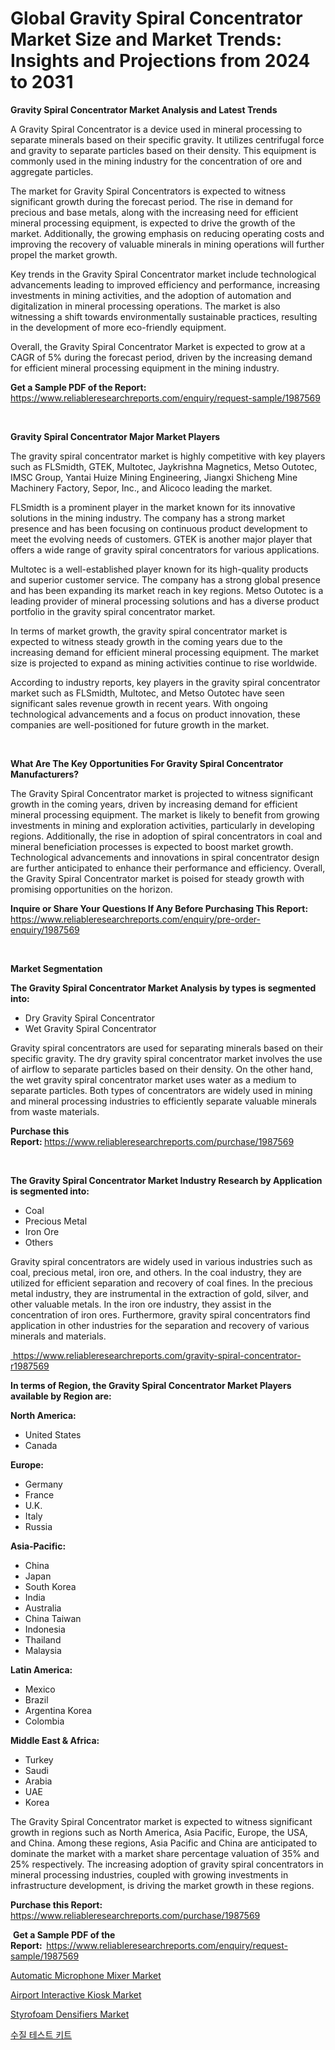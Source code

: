 <p><h1>Global Gravity Spiral Concentrator Market Size and Market Trends: Insights and Projections from 2024 to 2031</h1></p><p><strong>Gravity Spiral Concentrator Market Analysis and Latest Trends</strong></p>
<p><p>A Gravity Spiral Concentrator is a device used in mineral processing to separate minerals based on their specific gravity. It utilizes centrifugal force and gravity to separate particles based on their density. This equipment is commonly used in the mining industry for the concentration of ore and aggregate particles.</p><p>The market for Gravity Spiral Concentrators is expected to witness significant growth during the forecast period. The rise in demand for precious and base metals, along with the increasing need for efficient mineral processing equipment, is expected to drive the growth of the market. Additionally, the growing emphasis on reducing operating costs and improving the recovery of valuable minerals in mining operations will further propel the market growth.</p><p>Key trends in the Gravity Spiral Concentrator market include technological advancements leading to improved efficiency and performance, increasing investments in mining activities, and the adoption of automation and digitalization in mineral processing operations. The market is also witnessing a shift towards environmentally sustainable practices, resulting in the development of more eco-friendly equipment.</p><p>Overall, the Gravity Spiral Concentrator Market is expected to grow at a CAGR of 5% during the forecast period, driven by the increasing demand for efficient mineral processing equipment in the mining industry.</p></p>
<p><strong>Get a Sample PDF of the Report:&nbsp;</strong> <a href="https://www.reliableresearchreports.com/enquiry/request-sample/1987569">https://www.reliableresearchreports.com/enquiry/request-sample/1987569</a></p>
<p>&nbsp;</p>
<p><strong>Gravity Spiral Concentrator Major Market Players</strong></p>
<p><p>The gravity spiral concentrator market is highly competitive with key players such as FLSmidth, GTEK, Multotec, Jaykrishna Magnetics, Metso Outotec, IMSC Group, Yantai Huize Mining Engineering, Jiangxi Shicheng Mine Machinery Factory, Sepor, Inc., and Alicoco leading the market. </p><p>FLSmidth is a prominent player in the market known for its innovative solutions in the mining industry. The company has a strong market presence and has been focusing on continuous product development to meet the evolving needs of customers. GTEK is another major player that offers a wide range of gravity spiral concentrators for various applications.</p><p>Multotec is a well-established player known for its high-quality products and superior customer service. The company has a strong global presence and has been expanding its market reach in key regions. Metso Outotec is a leading provider of mineral processing solutions and has a diverse product portfolio in the gravity spiral concentrator market.</p><p>In terms of market growth, the gravity spiral concentrator market is expected to witness steady growth in the coming years due to the increasing demand for efficient mineral processing equipment. The market size is projected to expand as mining activities continue to rise worldwide.</p><p>According to industry reports, key players in the gravity spiral concentrator market such as FLSmidth, Multotec, and Metso Outotec have seen significant sales revenue growth in recent years. With ongoing technological advancements and a focus on product innovation, these companies are well-positioned for future growth in the market.</p></p>
<p>&nbsp;</p>
<p><strong>What Are The Key Opportunities For Gravity Spiral Concentrator Manufacturers?</strong></p>
<p><p>The Gravity Spiral Concentrator market is projected to witness significant growth in the coming years, driven by increasing demand for efficient mineral processing equipment. The market is likely to benefit from growing investments in mining and exploration activities, particularly in developing regions. Additionally, the rise in adoption of spiral concentrators in coal and mineral beneficiation processes is expected to boost market growth. Technological advancements and innovations in spiral concentrator design are further anticipated to enhance their performance and efficiency. Overall, the Gravity Spiral Concentrator market is poised for steady growth with promising opportunities on the horizon.</p></p>
<p><strong>Inquire or Share Your Questions If Any Before Purchasing This Report:</strong> <a href="https://www.reliableresearchreports.com/enquiry/pre-order-enquiry/1987569">https://www.reliableresearchreports.com/enquiry/pre-order-enquiry/1987569</a></p>
<p>&nbsp;</p>
<p><strong>Market Segmentation</strong></p>
<p><strong>The Gravity Spiral Concentrator Market Analysis by types is segmented into:</strong></p>
<p><ul><li>Dry Gravity Spiral Concentrator</li><li>Wet Gravity Spiral Concentrator</li></ul></p>
<p><p>Gravity spiral concentrators are used for separating minerals based on their specific gravity. The dry gravity spiral concentrator market involves the use of airflow to separate particles based on their density. On the other hand, the wet gravity spiral concentrator market uses water as a medium to separate particles. Both types of concentrators are widely used in mining and mineral processing industries to efficiently separate valuable minerals from waste materials.</p></p>
<p><strong>Purchase this Report:&nbsp;</strong><a href="https://www.reliableresearchreports.com/purchase/1987569">https://www.reliableresearchreports.com/purchase/1987569</a></p>
<p>&nbsp;</p>
<p><strong>The Gravity Spiral Concentrator Market Industry Research by Application is segmented into:</strong></p>
<p><ul><li>Coal</li><li>Precious Metal</li><li>Iron Ore</li><li>Others</li></ul></p>
<p><p>Gravity spiral concentrators are widely used in various industries such as coal, precious metal, iron ore, and others. In the coal industry, they are utilized for efficient separation and recovery of coal fines. In the precious metal industry, they are instrumental in the extraction of gold, silver, and other valuable metals. In the iron ore industry, they assist in the concentration of iron ores. Furthermore, gravity spiral concentrators find application in other industries for the separation and recovery of various minerals and materials.</p></p>
<p><a href="https://www.reliableresearchreports.com/gravity-spiral-concentrator-r1987569">&nbsp;https://www.reliableresearchreports.com/gravity-spiral-concentrator-r1987569</a></p>
<p><strong>In terms of Region, the Gravity Spiral Concentrator Market Players available by Region are:</strong></p>
<p>
    <p> <strong> North America: </strong>
        <ul>
            <li>United States</li>
            <li>Canada</li>
        </ul>
        </p> 
    <p> <strong> Europe: </strong>
        <ul>
            <li>Germany</li>
            <li>France</li>
            <li>U.K.</li>
            <li>Italy</li>
            <li>Russia</li>
        </ul>
        </p> 
    <p> <strong> Asia-Pacific: </strong>
        <ul>
            <li>China</li>
            <li>Japan</li>
            <li>South Korea</li>
            <li>India</li>
            <li>Australia</li>
            <li>China Taiwan</li>
            <li>Indonesia</li>
            <li>Thailand</li>
            <li>Malaysia</li>
        </ul>
        </p> 
    <p> <strong> Latin America: </strong>
        <ul>
            <li>Mexico</li>
            <li>Brazil</li>
            <li>Argentina Korea</li>
            <li>Colombia</li>
        </ul>
        </p> 
    <p> <strong> Middle East & Africa: </strong>
        <ul>
            <li>Turkey</li>
            <li>Saudi</li>
            <li>Arabia</li>
            <li>UAE</li>
            <li>Korea</li>
        </ul>
    </p>
    </p>
<p><p>The Gravity Spiral Concentrator market is expected to witness significant growth in regions such as North America, Asia Pacific, Europe, the USA, and China. Among these regions, Asia Pacific and China are anticipated to dominate the market with a market share percentage valuation of 35% and 25% respectively. The increasing adoption of gravity spiral concentrators in mineral processing industries, coupled with growing investments in infrastructure development, is driving the market growth in these regions.</p></p>
<p><strong>Purchase this Report: </strong><a href="https://www.reliableresearchreports.com/purchase/1987569">https://www.reliableresearchreports.com/purchase/1987569</a></p>
<p>&nbsp;<strong>Get a Sample PDF of the Report:&nbsp;&nbsp;</strong><a href="https://www.reliableresearchreports.com/enquiry/request-sample/1987569">https://www.reliableresearchreports.com/enquiry/request-sample/1987569</a></p>
<p><strong></strong></p>
<p><p><a href="https://medium.com/@emilyarnold76/automatic-microphone-mixer-market-industry-trends-and-forecast-for-period-from-2024-to-2031-ae1b8608619c">Automatic Microphone Mixer Market</a></p><p><a href="https://github.com/jackPeters644/Market-Research-Report-List-1/blob/main/airport-interactive-kiosk-market.md">Airport Interactive Kiosk Market</a></p><p><a href="https://github.com/caseyee25/Market-Research-Report-List-1/blob/main/styrofoam-densifiers-market.md">Styrofoam Densifiers Market</a></p><p><a href="https://github.com/AnthonyWratten/Market-Research-Report-List-2/blob/main/577950668846.md">수질 테스트 키트</a></p></p>